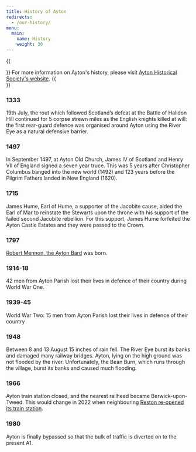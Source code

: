 ```yaml
---
title: History of Ayton
redirects:
  - /our-history/
menu:
  main:
    name: History
    weight: 30
---
```



{{<aside side="center">}}
For more information on Ayton's history, please visit [Ayton Historical Society's website](https://www.aytonhistory.com/).
{{</aside>}}

### 1333

19th July, the rout which followed Scotland’s defeat at the Battle of Halidon Hill continued for 5 corpse strewn miles as the English knights killed at will: the first rear-guard defence was organised around Ayton using the River Eye as a natural defensive barrier.

### 1497

In September 1497, at Ayton Old Church, James IV of Scotland and Henry VII of England signed a seven year truce. This was 5 years after Christopher Columbus banged into the new world (1492) and 123 years before the Pilgrim Fathers landed in New England (1620).

### 1715

James Hume, Earl of Hume, a supporter of the Jacobite cause, aided the Earl of Mar to reinstate the Stewarts upon the throne with his support of the failed second Jacobite rebellion. For this support, James Hume forfeited the Ayton Castle Estates and they were passed to the Crown.

### 1797

[Robert Mennon, the Ayton Bard](/robert-mennon) was born.

### 1914-18

42 men from Ayton Parish lost their lives in defence of their country during World War One.

### 1939-45

World War Two: 15 men from Ayton Parish lost their lives in defence of their country

### 1948
Between 8 and 13 August 15 inches of rain fell. The River Eye burst its banks and damaged many railway bridges. Ayton, lying on the high ground was not flooded by the river. Unfortunately, the Bean Burn, which runs through the village, burst its banks and caused much flooding.

### 1966

Ayton train station closed, and the nearest railhead became Berwick-upon-Tweed. This would change in 2022 when neighbouring [Reston re-opened its train station](https://en.wikipedia.org/wiki/Reston_railway_station).

### 1980

Ayton is finally bypassed so that the bulk of traffic is diverted on to the present A1.
